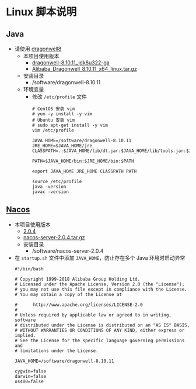# Linux 脚本说明

## Java

- 请使用 [dragonwell8](https://github.com/alibaba/dragonwell8)
    - 本项目使用版本
        - [dragonwell-8.10.11_jdk8u322-ga](https://github.com/alibaba/dragonwell8/releases/tag/dragonwell-8.10.11_jdk8u322-ga)
        - [Alibaba_Dragonwell_8.10.11_x64_linux.tar.gz](https://github.com/alibaba/dragonwell8/releases/download/dragonwell-8.10.11_jdk8u322-ga/Alibaba_Dragonwell_8.10.11_x64_linux.tar.gz)
    - 安装目录
        - /software/dragonwell-8.10.11
    - 环境变量
        - 修改 `/etc/profile` 文件
            ```shell
            # CentOS 安装 vim
            # yum -y install -y vim
            # Ubuntu 安装 vim
            # sudo apt-get install -y vim
            vim /etc/profile
            ```
            ```shell
            JAVA_HOME=/software/dragonwell-8.10.11
            JRE_HOME=$JAVA_HOME/jre
            CLASSPATH=.:$JAVA_HOME/lib/dt.jar:$JAVA_HOME/lib/tools.jar:$JRE_HOME/lib
            
            PATH=$JAVA_HOME/bin:$JRE_HOME/bin:$PATH
            
            export JAVA_HOME JRE_HOME CLASSPATH PATH
            ```
            ```shell
            source /etc/profile
            java -version
            javac -version
            ```

## [Nacos](https://github.com/alibaba/nacos)

- 本项目使用版本
    - [2.0.4](https://github.com/alibaba/nacos/releases/tag/2.0.4)
    - [nacos-server-2.0.4.tar.gz](https://github.com/alibaba/nacos/releases/download/2.0.4/nacos-server-2.0.4.tar.gz)
    - 安装目录
        - /software/nacos-server-2.0.4
- 在 `startup.sh` 文件中添加 `JAVA_HOME`，防止存在多个 Java 环境时启动异常
    ```shell
    #!/bin/bash
    
    # Copyright 1999-2018 Alibaba Group Holding Ltd.
    # Licensed under the Apache License, Version 2.0 (the "License");
    # you may not use this file except in compliance with the License.
    # You may obtain a copy of the License at
    
    #      http://www.apache.org/licenses/LICENSE-2.0
    #
    # Unless required by applicable law or agreed to in writing, software
    # distributed under the License is distributed on an "AS IS" BASIS,
    # WITHOUT WARRANTIES OR CONDITIONS OF ANY KIND, either express or implied.
    # See the License for the specific language governing permissions and
    # limitations under the License.
    
    JAVA_HOME=/software/dragonwell-8.10.11
    
    cygwin=false
    darwin=false
    os400=false
    ```

